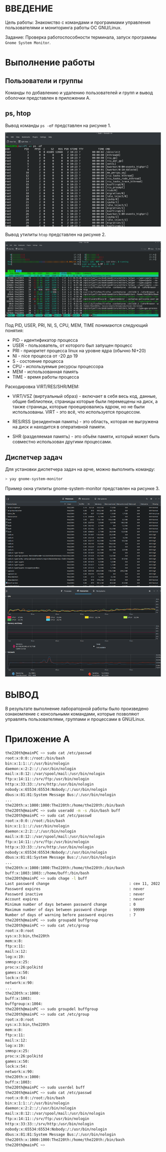 # ВВЕДЕНИЕ

Цель работы: Знакомство с командами и программами управления пользователями и мониторинга работы ОС GNU/Linux.

Задание: Проверка работоспособности терминала, запуск программы `Gnome System Monitor`. 

# Выполнение работы

## Пользователи и группы

Команды по добавлению и удалению пользователей и групп и вывод оболочки представлен в приложении А. 

## ps, htop

Вывод команды `ps -eF` представлен на рисунке 1.

![Рисунок 1 — Пример вывода команды ps](./imgs/1.png)

Вывод утилиты `htop` представлен на рисунке 2.

![Рисунок 2 — Пример вывода утилиты htop](./imgs/2.png)

Под PID, USER, PRI, NI, S, CPU, MEM, TIME понимаются следующий понятия:

- PID - идентификатор процесса
- USER - пользователь, от которого был запущен процесс
- PRI - приоритет процесса linux на уровне ядра (обычно NI+20)
- NI - nice процесса от -20 до 19
- S - состояние процесса
- CPU - используемые ресурсы процессора
- MEM - использованная память
- TIME - время работы процесса

<!-- https://habr.com/ru/post/316806/ -->

Раскодировка VIRT/RES/SHR/MEM:

- VIRT/VSZ (виртуальный образ) - включает в себя весь код, данные, общие библиотеки, страницы которые были перемещены на диск, а также страницы, которые проецировались ядром, но не были использованы. VIRT - это всё, что используется процессом.

- RES/RSS (резидентная память) - это область, которая не выгружена на диск и находится в оперативной памяти.

- SHR (разделяемая память) - это объём памяти, который может быть совместно использован другими процессами.

## Диспетчер задач

Для установки диспетчера задач на арче, можно выполнить команду:

``` bash
> yay gnome-system-monitor
```

Пример окна утилиты gnome-system-monitor представлен на рисунке 3.

![Рисунок 3 — Пример работы Gnome System Monitor](./imgs/3.png)

# ВЫВОД

В результате выполнение лабораторной работы было произведено ознакомление с консольными командами, которые позволяют управлять пользователями, группами и процессами в GNU/Linux.

# Приложение А

``` bash
the220th@mainPC ~> sudo cat /etc/passwd
root:x:0:0::/root:/bin/bash
bin:x:1:1::/:/usr/bin/nologin
daemon:x:2:2::/:/usr/bin/nologin
mail:x:8:12::/var/spool/mail:/usr/bin/nologin
ftp:x:14:11::/srv/ftp:/usr/bin/nologin
http:x:33:33::/srv/http:/usr/bin/nologin
nobody:x:65534:65534:Nobody:/:/usr/bin/nologin
dbus:x:81:81:System Message Bus:/:/usr/bin/nologin
...
the220th:x:1000:1000:The220th:/home/the220th:/bin/bash
the220th@mainPC ~> sudo useradd -m -s /bin/bash buff
the220th@mainPC ~> sudo cat /etc/passwd
root:x:0:0::/root:/bin/bash
bin:x:1:1::/:/usr/bin/nologin
daemon:x:2:2::/:/usr/bin/nologin
mail:x:8:12::/var/spool/mail:/usr/bin/nologin
ftp:x:14:11::/srv/ftp:/usr/bin/nologin
http:x:33:33::/srv/http:/usr/bin/nologin
nobody:x:65534:65534:Nobody:/:/usr/bin/nologin
dbus:x:81:81:System Message Bus:/:/usr/bin/nologin
...
the220th:x:1000:1000:The220th:/home/the220th:/bin/bash
buff:x:1003:1003::/home/buff:/bin/bash
the220th@mainPC ~> sudo chage -l buff
Last password change                                    : сен 11, 2022
Password expires                                        : never
Password inactive                                       : never
Account expires                                         : never
Minimum number of days between password change          : 0
Maximum number of days between password change          : 99999
Number of days of warning before password expires       : 7
the220th@mainPC ~> sudo groupadd buffgroup
the220th@mainPC ~> sudo cat /etc/group
root:x:0:root
sys:x:3:bin,the220th
mem:x:8:
ftp:x:11:
mail:x:12:
log:x:19:
smmsp:x:25:
proc:x:26:polkitd
games:x:50:
lock:x:54:
network:x:90:
...
the220th:x:1000:
buff:x:1003:
buffgroup:x:1004:
the220th@mainPC ~> sudo groupdel buffgroup 
the220th@mainPC ~> sudo cat /etc/group
root:x:0:root
sys:x:3:bin,the220th
mem:x:8:
ftp:x:11:
mail:x:12:
log:x:19:
smmsp:x:25:
proc:x:26:polkitd
games:x:50:
lock:x:54:
network:x:90:
the220th:x:1000:
buff:x:1003:           
the220th@mainPC ~> sudo userdel buff
the220th@mainPC ~> sudo cat /etc/passwd
root:x:0:0::/root:/bin/bash
bin:x:1:1::/:/usr/bin/nologin
daemon:x:2:2::/:/usr/bin/nologin
mail:x:8:12::/var/spool/mail:/usr/bin/nologin
ftp:x:14:11::/srv/ftp:/usr/bin/nologin
http:x:33:33::/srv/http:/usr/bin/nologin
nobody:x:65534:65534:Nobody:/:/usr/bin/nologin
dbus:x:81:81:System Message Bus:/:/usr/bin/nologin
the220th:x:1000:1000:The220th:/home/the220th:/bin/bash
the220th@mainPC ~>
```